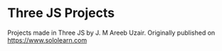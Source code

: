 # Three JS Projects

Projects made in Three JS by J. M Areeb Uzair. Originally published on https://www.sololearn.com